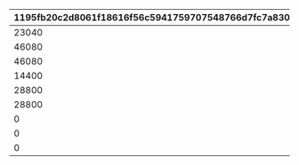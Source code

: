 |1195fb20c2d8061f18616f56c5941759707548766d7fc7a830605e2ff467b288|70b109a664cbc6201b46e058088f6bce5a1db2bf93260323be6cc90e16559bc7|0041baded05342ba704cc075e5951a26608ff9397df4cb7d99d035b6196c7b2c|f74d1e2c8b4b2c7d05ceda28745592702a751e02bfa3cd54ef688c0e89013bdd|ed559034ed3db32d60cdbdecfb526b2775f85ea00fe53976975eff4936fa7cee|0caf953c1e89567be86acbfc250e357c69f670ffa534a863d1f9f4ed8a8aae39|
| --- | --- | --- | --- | --- | --- |
|23040|0|0|1|32000103|0|
|46080|15|14|2|32000103|0|
|46080|17|16|3|32000103|0|
|14400|0|0|1|32000106|0|
|28800|19|18|2|32000106|0|
|28800|21|20|3|32000106|0|
|0|0|0|1|32000109|20|
|0|23|22|2|32000109|40|
|0|25|24|3|32000109|40|